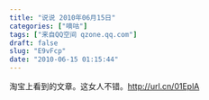 ```yaml
---
title: "说说 2010年06月15日"
categories: ["嘀咕"]
tags: ["来自QQ空间 qzone.qq.com"]
draft: false
slug: "E9vFcp"
date: "2010-06-15 01:15:44"
---
```


淘宝上看到的文章。这女人不错。http://url.cn/01EplA
